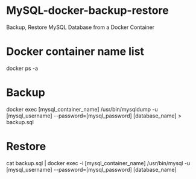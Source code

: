 # MySQL-docker-backup-restore
Backup, Restore MySQL Database from a Docker Container


# Docker container name list
docker ps -a

# Backup
docker exec [mysql_container_name] /usr/bin/mysqldump -u [mysql_username] --password=[mysql_password] [database_name] > backup.sql

# Restore
cat backup.sql | docker exec -i [mysql_container_name] /usr/bin/mysql -u [mysql_username] --password=[mysql_password] [database_name]
